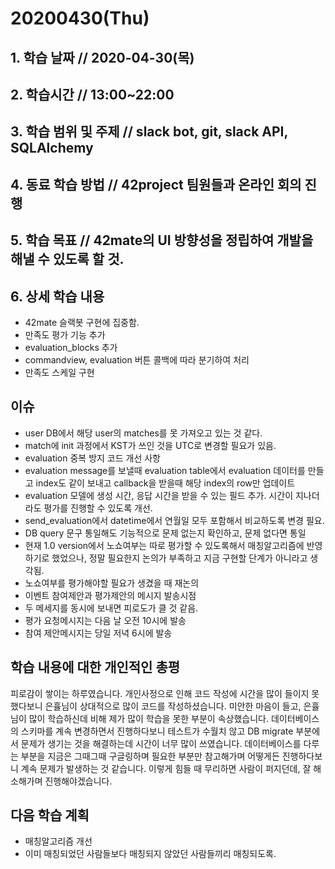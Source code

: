 # 20200430\(Thu\)

## 1. 학습 날짜 // 2020-04-30\(목\)

## 2. 학습시간 // 13:00~22:00

## 3. 학습 범위 및 주제 // slack bot, git, slack API, SQLAlchemy

## 4. 동료 학습 방법 // 42project 팀원들과 온라인 회의 진행

## 5. 학습 목표 // 42mate의 UI 방향성을 정립하여 개발을 해낼 수 있도록 할 것.

## 6. 상세 학습 내용

* 42mate 슬랙봇 구현에 집중함.
* 만족도 평가 기능 추가
* evaluation\_blocks 추가
* commandview, evaluation 버튼 콜백에 따라 분기하여 처리
* 만족도 스케일 구현

## 이슈

* user DB에서 해당 user의 matches를 못 가져오고 있는 것 같다.
* match에 init 과정에서 KST가 쓰인 것을 UTC로 변경할 필요가 있음.
* evaluation 중복 방지 코드 개선 사항
* evaluation message를 보낼때 evaluation table에서 evaluation 데이터를 만들고 index도 같이 보내고 callback을 받을때 해당 index의 row만 업데이트
* evaluation 모델에 생성 시간, 응답 시간을 받을 수 있는 필드 추가. 시간이 지나더라도 평가를 진행할 수 있도록 개선.
* send\_evaluation에서 datetime에서 연월일 모두 포함해서 비교하도록 변경 필요.
* DB query 문구 통일해도 기능적으로 문제 없는지 확인하고, 문제 없다면 통일
* 현재 1.0 version에서 노쇼여부는 따로 평가할 수 있도록해서 매칭알고리즘에 반영하기로 했었으나, 정말 필요한지 논의가 부족하고 지금 구현할 단계가 아니라고 생각됨.
* 노쇼여부를 평가해야할 필요가 생겼을 때 재논의
* 이벤트 참여제안과 평가제안의 메시지 발송시점
* 두 메세지를 동시에 보내면 피로도가 클 것 같음.
* 평가 요청메시지는 다음 날 오전 10시에 발송
* 참여 제안메시지는 당일 저녁 6시에 발송

## 학습 내용에 대한 개인적인 총평

피로감이 쌓이는 하루였습니다. 개인사정으로 인해 코드 작성에 시간을 많이 들이지 못했다보니 은휼님이 상대적으로 많이 코드를 작성하셨습니다. 미안한 마음이 들고, 은휼님이 많이 학습하신데 비해 제가 많이 학습을 못한 부분이 속상했습니다. 데이터베이스의 스키마를 계속 변경하면서 진행하다보니 테스트가 수월치 않고 DB migrate 부분에서 문제가 생기는 것을 해결하는데 시간이 너무 많이 쓰였습니다. 데이터베이스를 다루는 부분을 지금은 그때그때 구글링하며 필요한 부분만 참고해가며 어떻게든 진행하다보니 계속 문제가 발생하는 것 같습니다. 이렇게 힘들 때 무리하면 사람이 퍼지던데, 잘 해소해가며 진행해야겠습니다.

## 다음 학습 계획

* 매칭알고리즘 개선
* 이미 매칭되었던 사람들보다 매칭되지 않았던 사람들끼리 매칭되도록.

